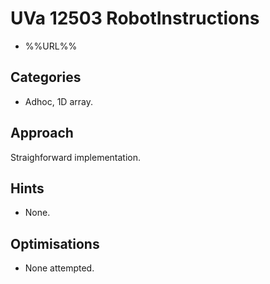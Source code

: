 # UVa 12503 RobotInstructions

   * %%URL%%

## Categories

   * Adhoc, 1D array.

## Approach

Straighforward implementation.

## Hints

   * None.

## Optimisations

   * None attempted.
